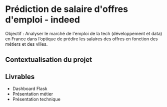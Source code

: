 # Prédiction de salaire d'offres d'emploi - indeed

Objectif : Analyser le marché de l'emploi de la tech (développement et data) en France dans l’optique de prédire les salaires des offres en fonction des métiers et des villes.

## Contextualisation du projet


## Livrables 

- Dashboard Flask 
- Présentation métier 
- Présentation technique
